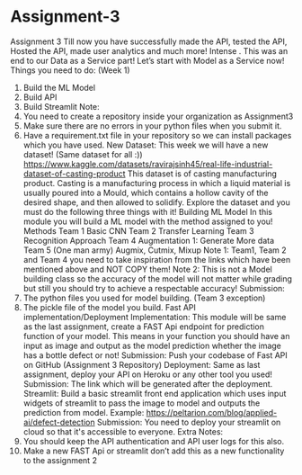 # Assignment-3
Assignment 3
Till now you have successfully made the API, tested the API, Hosted the API, made user analytics and much more! Intense . This was an end to our Data as a Service part!
Let’s start with Model as a Service now!
Things you need to do: (Week 1)
1) Build the ML Model
2) Build API
3) Build Streamlit
Note:
1) You need to create a repository inside your organization as Assignment3
2) Make sure there are no errors in your python files when you submit it.
3) Have a requirement.txt file in your repository so we can install packages which you have used.
New Dataset:
This week we will have a new dataset! (Same dataset for all :))
https://www.kaggle.com/datasets/ravirajsinh45/real-life-industrial-dataset-of-casting-product
This dataset is of casting manufacturing product. Casting is a manufacturing process in which a liquid material is usually poured into a Mould, which contains a hollow cavity of the desired shape, and then allowed to solidify.
Explore the dataset and you must do the following three things with it! Building ML Model
In this module you will build a ML model with the method assigned to you!
Methods
Team 1
Basic CNN
Team 2
Transfer Learning
Team 3
Recognition Approach
Team 4
Augmentation 1: Generate More data
Team 5 (One man army)
Augmix, Cutmix, Mixup
Note 1: Team1, Team 2 and Team 4 you need to take inspiration from the links which have been mentioned above and NOT COPY them!
Note 2: This is not a Model building class so the accuracy of the model will not matter while grading but still you should try to achieve a respectable accuracy!
Submission:
1) The python files you used for model building. (Team 3 exception)
2) The pickle file of the model you build.
Fast API implementation/Deployment Implementation:
This module will be same as the last assignment, create a FAST Api endpoint for prediction function of your model.
This means in your function you should have an input as image and output as the model prediction whether the image has a bottle defect or not!
Submission: Push your codebase of Fast API on GitHub (Assignment 3 Repository) Deployment:
Same as last assignment, deploy your API on Heroku or any other tool you used!
Submission: The link which will be generated after the deployment. Streamlit:
Build a basic streamlit front end application which uses input widgets of streamlit to pass the image to model and outputs the prediction from model.
Example: https://peltarion.com/blog/applied-ai/defect-detection
Submission: You need to deploy your streamlit on cloud so that it's accessible to everyone.
Extra Notes:
1) You should keep the API authentication and API user logs for this also.
2) Make a new FAST Api or streamlit don’t add this as a new functionality to the assignment 2
